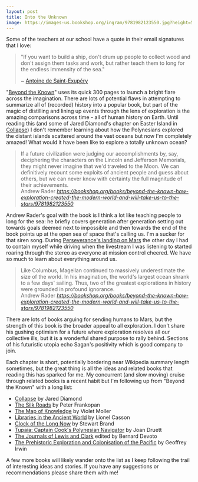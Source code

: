 ```yaml
---
layout: post
title: Into the Unknown
image: https://images-us.bookshop.org/ingram/9781982123550.jpg?height=500&v=v2
---
```


Some of the teachers at our school have a quote in their email signatures that I love:

> "If you want to build a ship, don't drum up people to collect wood and don't assign them tasks and work, but rather teach them to long for the endless immensity of the sea."
>
> ~ [Antoine de Saint-Exupéry](https://en.wikipedia.org/wiki/Antoine_de_Saint-Exupéry)

"[Beyond the Known](https://bookshop.org/books/beyond-the-known-how-exploration-created-the-modern-world-and-will-take-us-to-the-stars/9781982123550)" uses its quick 300 pages to launch a bright flare across the imagination.  There are lots of potential flaws in attempting to summarize all of (recorded) history into a popular book, but part of the magic of distilling and lining up events through the lens of exploration is the amazing comparisons across time - all of human history on Earth. Until reading this (and some of Jared Diamond's chapter on Easter Island in [Collapse](https://bookshop.org/books/collapse-how-societies-choose-to-fail-or-succeed/9780143117001)) I don't remember learning about how the Polynesians explored the distant islands scattered around the vast oceans but now I'm completely amazed! What would it have been like to explore a totally unknown ocean? 

<blockquote class="quoteback" darkmode="true" data-title="Beyond the Known, page 38" data-author="Andrew Rader" cite="https://bookshop.org/books/beyond-the-known-how-exploration-created-the-modern-world-and-will-take-us-to-the-stars/9781982123550">
<div>If a future civilization were judging our accomplishments by, say, deciphering the characters on the Lincoln and Jefferson Memorials, they might never imagine that we'd traveled to the Moon. We can definitively recount some exploits of ancient people and guess about others, but we can never know with certainty the full magnitude of their achievements.</div>
<footer>Andrew Rader<cite> <a href="https://bookshop.org/books/beyond-the-known-how-exploration-created-the-modern-world-and-will-take-us-to-the-stars/9781982123550">https://bookshop.org/books/beyond-the-known-how-exploration-created-the-modern-world-and-will-take-us-to-the-stars/9781982123550</a></cite></footer>
</blockquote><script note="" src="https://cdn.jsdelivr.net/gh/Blogger-Peer-Review/quotebacks@1/quoteback.js"></script>

Andrew Rader's goal with the book is I think a lot like teaching people to long for the sea: he briefly covers generation after generation setting out towards goals deemed next to impossible and then towards the end of the book points up at the open sea of space that's calling us. I'm a sucker for that siren song. During [Perseverance's landing on Mars](https://arstechnica.com/science/2021/02/humans-had-never-seen-a-spacecraft-land-on-another-planet-until-now/) the other day I had to contain myself while driving when the livestream I was listening to started roaring through the stereo as everyone at mission control cheered. We have so much to learn about everything around us.

<blockquote class="quoteback" darkmode="true" data-title="Beyond the Known, page 160" data-author="Andrew Rader" cite="https://bookshop.org/books/beyond-the-known-how-exploration-created-the-modern-world-and-will-take-us-to-the-stars/9781982123550">
<div>Like Columbus, Magellan continued to massively underestimate the size of the world. In his imagination, the world's largest ocean shrank to a few days' sailing. Thus, two of the greatest explorations in history were grounded in profound ignorance.</div>
<footer>Andrew Rader<cite> <a href="https://bookshop.org/books/beyond-the-known-how-exploration-created-the-modern-world-and-will-take-us-to-the-stars/9781982123550">https://bookshop.org/books/beyond-the-known-how-exploration-created-the-modern-world-and-will-take-us-to-the-stars/9781982123550</a></cite></footer>
</blockquote><script note="" src="https://cdn.jsdelivr.net/gh/Blogger-Peer-Review/quotebacks@1/quoteback.js"></script>

There are lots of books arguing for sending humans to Mars, but the strength of this book is the broader appeal to all exploration. I don't share his gushing optimism for a future where exploration resolves all our collective ills, but it is a wonderful shared purpose to rally behind. Sections of his futuristic utopia echo Sagan's positivity which is good company to join.

Each chapter is short, potentially bordering near Wikipedia summary length sometimes, but the great thing is all the ideas and related books that reading this has sparked for me. My concurrent (and slow moving) cruise through related books is a recent habit but I'm following up from "Beyond the Known" with a long list:
- [Collapse](https://bookshop.org/books/collapse-how-societies-choose-to-fail-or-succeed/9780143117001) by Jared Diamond
- [The Silk Roads](https://bookshop.org/books/the-silk-roads-a-new-history-of-the-world/9781101912379) by Peter Frankopan
- [The Map of Knowledge](https://bookshop.org/books/the-map-of-knowledge-a-thousand-year-history-of-how-classical-ideas-were-lost-and-found/9781101974063) by Violet Moller
- [Libraries in the Ancient World](https://bookshop.org/books/libraries-in-the-ancient-world-revised/9780300097214) by Lionel Casson
- [Clock of the Long Now](https://bookshop.org/books/the-clock-of-the-long-now-time-and-responsibility-revised/9780465007806) by Stewart Brand
- [Tupaia: Captain Cook's Polynesian Navigator](https://bookshop.org/books/tupaia-captain-cook-s-polynesian-navigator/9780995130906) by Joan Druett
- [The Journals of Lewis and Clark](https://bookshop.org/books/the-journals-of-lewis-and-clark-9780395859964/9780395859964) edited by Bernard Devoto
- [The Prehistoric Exploration and Colonisation of the Pacific](https://bookshop.org/books/the-prehistoric-exploration-and-colonisation-of-the-pacific/9780521476515) by Geoffrey Irwin

A few more books will likely wander onto the list as I keep following the trail of interesting ideas and stories. If you have any suggestions or recommendations please share them with me!